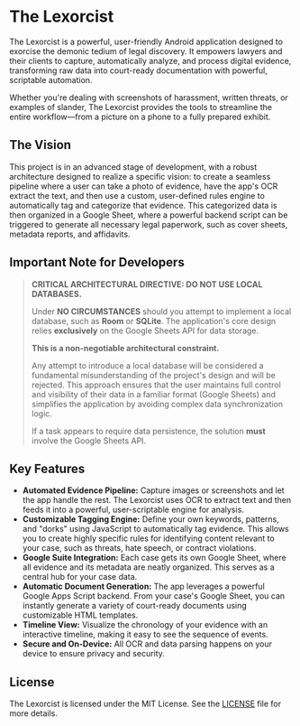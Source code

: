 # The Lexorcist

The Lexorcist is a powerful, user-friendly Android application designed to exorcise the demonic tedium of legal discovery. It empowers lawyers and their clients to capture, automatically analyze, and process digital evidence, transforming raw data into court-ready documentation with powerful, scriptable automation.

Whether you're dealing with screenshots of harassment, written threats, or examples of slander, The Lexorcist provides the tools to streamline the entire workflow—from a picture on a phone to a fully prepared exhibit.

## The Vision

This project is in an advanced stage of development, with a robust architecture designed to realize a specific vision: to create a seamless pipeline where a user can take a photo of evidence, have the app's OCR extract the text, and then use a custom, user-defined rules engine to automatically tag and categorize that evidence. This categorized data is then organized in a Google Sheet, where a powerful backend script can be triggered to generate all necessary legal paperwork, such as cover sheets, metadata reports, and affidavits.

## Important Note for Developers

> **CRITICAL ARCHITECTURAL DIRECTIVE: DO NOT USE LOCAL DATABASES.**
>
> Under **NO CIRCUMSTANCES** should you attempt to implement a local database, such as **Room** or **SQLite**. The application's core design relies **exclusively** on the Google Sheets API for data storage.
>
> **This is a non-negotiable architectural constraint.**
>
> Any attempt to introduce a local database will be considered a fundamental misunderstanding of the project's design and will be rejected. This approach ensures that the user maintains full control and visibility of their data in a familiar format (Google Sheets) and simplifies the application by avoiding complex data synchronization logic.
>
> If a task appears to require data persistence, the solution **must** involve the Google Sheets API.

## Key Features

- **Automated Evidence Pipeline:** Capture images or screenshots and let the app handle the rest. The Lexorcist uses OCR to extract text and then feeds it into a powerful, user-scriptable engine for analysis.
- **Customizable Tagging Engine:** Define your own keywords, patterns, and "dorks" using JavaScript to automatically tag evidence. This allows you to create highly specific rules for identifying content relevant to your case, such as threats, hate speech, or contract violations.
- **Google Suite Integration:** Each case gets its own Google Sheet, where all evidence and its metadata are neatly organized. This serves as a central hub for your case data.
- **Automatic Document Generation:** The app leverages a powerful Google Apps Script backend. From your case's Google Sheet, you can instantly generate a variety of court-ready documents using customizable HTML templates.
- **Timeline View:** Visualize the chronology of your evidence with an interactive timeline, making it easy to see the sequence of events.
- **Secure and On-Device:** All OCR and data parsing happens on your device to ensure privacy and security.

## License

The Lexorcist is licensed under the MIT License. See the [LICENSE](LICENSE) file for more details.
